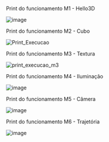 Print do funcionamento M1 - Hello3D

![image](https://github.com/ArthurBuenoStein/ProjetosFundamentosCG/assets/77999897/b6304e38-80d9-4fd9-b456-ef4a33f7d914)

Print do funcionamento M2 - Cubo

![Print_Execucao](https://github.com/ArthurBuenoStein/ProjetosFundamentosCG/assets/77999897/60327663-1d99-428b-92c5-5fe3b83012d2)

Print do funcionamento M3 - Textura

![print_execucao_m3](https://github.com/ArthurBuenoStein/ProjetosFundamentosCG/assets/77999897/de39f074-72fa-43dd-b339-9fbd5e1dc23d)

Print do funcionamento M4 - Iluminação

![image](https://github.com/ArthurBuenoStein/ProjetosFundamentosCG/assets/77999897/02745382-7acb-4f82-a0d4-c9f55ab4d7a1)

Print do funcionamento M5 - Câmera

![image](https://github.com/ArthurBuenoStein/ProjetosFundamentosCG/assets/77999897/40a29d5a-cfae-4aad-b28f-fec8cc9f5295)

Print do funcionamento M6 - Trajetória

![image](https://github.com/ArthurBuenoStein/ProjetosFundamentosCG/assets/77999897/67a40a4f-2ba9-47eb-aa5b-d25e8f2be931)
